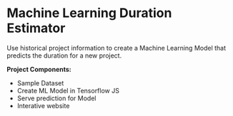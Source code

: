 # Machine Learning Duration Estimator

Use historical project information to create a Machine Learning Model that predicts the duration for a new project.

**Project Components:**

- Sample Dataset
- Create ML Model in Tensorflow JS
- Serve prediction for Model
- Interative website
